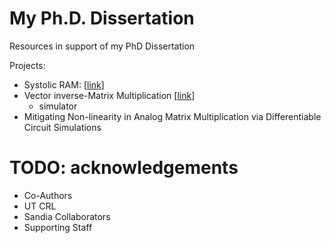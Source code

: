 # My Ph.D. Dissertation
Resources in support of my PhD Dissertation

Projects:
- Systolic RAM: [[link](https://sites.utexas.edu/CRL/files/2022/06/Systolic-RAM_SSCL2021.pdf)]
- Vector inverse-Matrix Multiplication [[link](https://ieeexplore.ieee.org/document/9407108)]
  - simulator
- Mitigating Non-linearity in Analog Matrix Multiplication via Differentiable Circuit Simulations

# TODO: acknowledgements
- Co-Authors
- UT CRL
- Sandia Collaborators
- Supporting Staff
